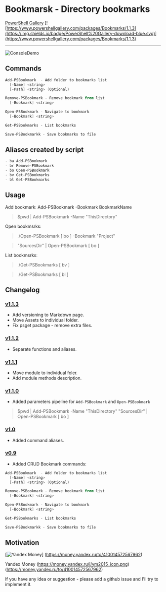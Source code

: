 # Bookmarsk - Directory bookmarks


[PowerShell Gallery](https://www.powershellgallery.com/packages/Bookmarks/1.1.3) [![https://www.powershellgallery.com/packages/Bookmarks/1.1.3](https://img.shields.io/badge/PowerShell%20Gallery-download-blue.svg)](https://www.powershellgallery.com/packages/Bookmarks/1.1.3)

---------------------

![ConsoleDemo](https://raw.githubusercontent.com/stadub/PowershellScripts/master/Bookmarks/Assets/demo.gif)

## Commands

```powershell
Add-PSBookmark  - Add folder to bookmarks list
  [-Name] <string>
  [-Path] <string> (Optional)

Remove-PSBookmark - Remove bookmark from list
  [-Bookmark] <string>

Open-PSBookmark - Navigate to bookmark
  [-Bookmark] <string>

Get-PSBookmarks - List bookmarks

Save-PSBookmarkk - Save bookmarks to file
```

## Aliases created by script

```powershell
- ba Add-PSBookmark
- br Remove-PSBookmark
- bo Open-PSBookmark
- bv Get-PSBookmarks
- bl Get-PSBookmarks
```

## Usage

Add bookmark:
Add-PSBookmark -Bookmark BookmarkName
>$pwd |  Add-PSBookmark -Name "ThisDirectory"

Open bookmsrks:
>./Open-PSBookmark [ bo ]  -Bookmark "Project"

>"SourcesDir" |  Open-PSBookmark [ bo ]

List bookmsrks:
>./Get-PSBookmarks [ bv ]

>./Get-PSBookmarks [ bl ]


## Changelog

### [v1.1.3](https://github.com/stadub/PowershellScripts/releases/tag/v0.1.0)

* Add versioning to Markdown page.
* Move Assets to individual folder.
* Fix psget package - remove extra files.

### [v1.1.2](https://github.com/stadub/PowershellScripts/releases/tag/v0.1.0)

* Separate functions and aliases.

### [v1.1.1](https://github.com/stadub/PowershellScripts/releases/tag/v0.1.0)

* Move module to individual foler.
* Add module methods description.

### [v1.1.0](https://github.com/stadub/PowershellScripts/releases/tag/v0.1.0)

* Added parameters pipeline for `Add-PSBookmark` and `Open-PSBookmark`

>$pwd |  Add-PSBookmark -Name "ThisDirectory"
>"SourcesDir" |  Open-PSBookmark [ bo ]


### [v1.0](https://github.com/stadub/PowershellScripts/releases/tag/v0.1.0)

* Added command aliases.

### [v0.9](https://github.com/stadub/PowershellScripts/releases/tag/v0.1.0)

* Added CRUD Bookmark commands:

```powershell
Add-PSBookmark  - Add folder to bookmarks list
  [-Name] <string>
  [-Path] <string> (Optional)

Remove-PSBookmark - Remove bookmark from list
  [-Bookmark] <string>

Open-PSBookmark - Navigate to bookmark
  [-Bookmark] <string>

Get-PSBookmarks - List bookmarks

Save-PSBookmarkk - Save bookmarks to file

```

## Motivation

<!--   By Paypal [![PayPal.me](https://img.shields.io/badge/PayPal-me-blue.svg?maxAge=2592000)](https://www.paypal.me/dima.by)
 -->
[![Yandex Money](https://money.yandex.ru/i/ym2015_icon.png)]
(https://money.yandex.ru/to/410014572567962)

Yandex Money (https://money.yandex.ru/i/ym2015_icon.png)(https://money.yandex.ru/to/410014572567962)

If you have any idea or suggestion - please add a github issue and I'll try to implement it.

